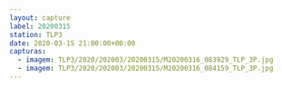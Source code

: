 ```yaml
---
layout: capture
label: 20200315
station: TLP3
date: 2020-03-15 21:00:00+00:00
capturas:
  - imagem: TLP3/2020/202003/20200315/M20200316_083929_TLP_3P.jpg
  - imagem: TLP3/2020/202003/20200315/M20200316_084159_TLP_3P.jpg
---
```

